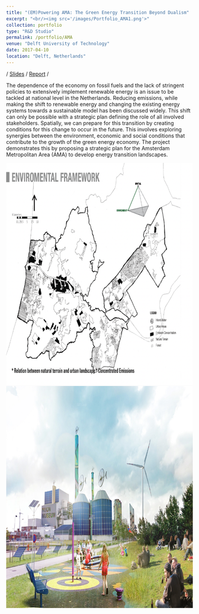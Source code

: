 ```yaml
---
title: "(EM)Powering AMA: The Green Energy Transition Beyond Dualism"
excerpt: "<br/><img src='/images/Portfolio_AMA1.png'>"
collection: portfolio
type: "R&D Studio"
permalink: /portfolio/AMA
venue: "Delft University of Technology"
date: 2017-04-10
location: "Delft, Netherlands"
---
```


/ [Slides](https://yiw0104.github.io/files/Portfolio_AMA1.pdf) / [Report](https://yiw0104.github.io/files/Portfolio_AMA2.pdf) /

The dependence of the economy on fossil fuels and the lack of stringent policies to extensively implement renewable energy is an issue to be tackled at national level in the Netherlands.  Reducing emissions, while making the shift to renewable energy and changing the existing energy systems towards a sustainable model has been discussed widely. This shift can only be possible with a strategic plan defining the role of all involved stakeholders. Spatially, we can prepare for this transition by creating conditions for this change to occur in the future. This involves exploring synergies between the environment, economic and social conditions that contribute to the growth of the green energy economy. The project demonstrates this by proposing a strategic plan for the Amsterdam Metropolitan Area (AMA) to develop energy transition landscapes.

<img src="/images/Portfolio_AMA1.png" width="600" height="600">
<img src="/images/Portfolio_AMA2.jpg" width="600" height="600">

